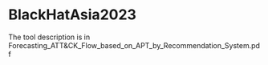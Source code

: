 # BlackHatAsia2023
The tool description is in Forecasting_ATT&CK_Flow_based_on_APT_by_Recommendation_System.pdf
